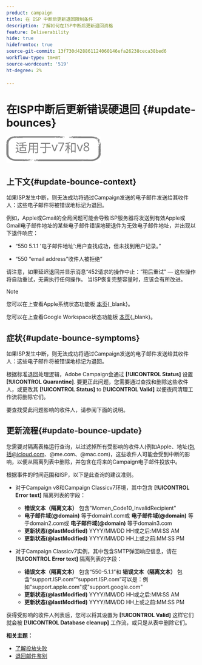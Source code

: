 ```yaml
---
product: campaign
title: 在 ISP 中断后更新退回限制条件
description: 了解如何在ISP中断后更新退回资格
feature: Deliverability
hide: true
hidefromtoc: true
source-git-commit: 13f730d428861124060146efa26238ceca38bed6
workflow-type: tm+mt
source-wordcount: '519'
ht-degree: 2%

---
```


# 在ISP中断后更新错误硬退回 {#update-bounces}

![](../../assets/common.svg)

## 上下文{#update-bounce-context}

如果ISP发生中断，则无法成功将通过Campaign发送的电子邮件发送给其收件人：这些电子邮件将被错误地标记为退回。

例如，Apple或Gmail的全局问题可能会导致ISP服务器将发送到有效Apple或Gmail电子邮件地址的某些电子邮件错误地硬退件为无效电子邮件地址，并出现以下退件响应：

* “550 5.1.1 &#39;电子邮件地址&#39;:用户查找成功，但未找到用户记录。”

* “550 “email address”收件人被拒绝”

请注意，如果延迟退回并显示消息“452请求的操作中止：“稍后重试” — 这些操作将自动重试，无需执行任何操作。 当ISP恢复完整容量时，应该会有所改进。

>[!NOTE]
>
>您可以在上查看Apple系统状态功能板 [本页](https://www.apple.com/support/systemstatus/){_blank}。
>
>您可以在上查看Google Workspace状态功能板 [本页](https://www.google.com/appsstatus#hl=en&amp;v=status){_blank}。

## 症状{#update-bounce-symptoms}

如果ISP发生中断，则无法成功将通过Campaign发送的电子邮件发送给其收件人：这些电子邮件将被错误地标记为退回。

根据标准退回处理逻辑，Adobe Campaign会通过 **[!UICONTROL Status]** 设置 **[!UICONTROL Quarantine]**. 要更正此问题，您需要通过查找和删除这些收件人，或更改其 **[!UICONTROL Status]** to **[!UICONTROL Valid]** 以便夜间清理工作流将删除它们。

要查找受此问题影响的收件人，请参阅下面的说明。

## 更新流程{#update-bounce-update}

您需要对隔离表格运行查询，以过滤掉所有受影响的收件人(例如Apple、地址(包括@icloud.com、@me.com、@mac.com)，这些收件人可能会受到中断的影响，以便从隔离列表中删除，并包含在将来的Campaign电子邮件投放中。

根据事件的时间范围和ISP，以下是此查询的建议准则。

* 对于Campaign v8和Campaign Classicv7环境，其中包含 **[!UICONTROL Error text]** 隔离列表的字段：

   * **错误文本（隔离文本）** 包含&quot;Momen_Code10_InvalidRecipient&quot;
   * **电子邮件域(@domain)** 等于domain1.com或 **电子邮件域(@domain)** 等于domain2.com或 **电子邮件域(@domain)** 等于domain3.com
   * **更新状态(@lastModified)** YYYY/MM/DD HH或之后:MM:SS AM
   * **更新状态(@lastModified)** YYYY/MM/DD HH上或之前:MM:SS PM

* 对于Campaign Classicv7实例，其中包含SMTP弹回响应信息，请在 **[!UICONTROL Error text]** 隔离列表的字段：

   * **错误文本（隔离文本）** 包含“550-5.1.1”和 **错误文本（隔离文本）** 包含“support.ISP.com”“support.ISP.com”可以是：例如&quot;support.apple.com&quot;或&quot;support.google.com&quot;
   * **更新状态(@lastModified)** YYYY/MM/DD HH或之后:MM:SS AM
   * **更新状态(@lastModified)** YYYY/MM/DD HH上或之前:MM:SS PM


获得受影响的收件人列表后，您可以将其设置为 **[!UICONTROL Valid]** 这样它们就会被 **[!UICONTROL Database cleanup]** 工作流，或只是从表中删除它们。

**相关主题：**
* [了解投放失败](understanding-delivery-failures.md)
* [退回邮件鉴别](understanding-delivery-failures.md#bounce-mail-qualification)
